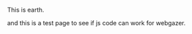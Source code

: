 This is earth.

and this is a test page to see if js code can work for webgazer.

<!-- ## example  -->
<!-- a button that js 

<button id="startTracking">Start Tracking</button>
<button id="stopTracking" disabled>Stop Tracking</button>

<p id="trackingStatus">Tracking: <span style="color: red;">OFF</span></p>

<canvas id="gazeCanvas" width="800" height="500" style="border: 1px solid black;"></canvas>

<script>
   document.addEventListener("DOMContentLoaded", function () {
    const startButton = document.getElementById("startTracking");
    const stopButton = document.getElementById("stopTracking");
    const trackingStatus = document.getElementById("trackingStatus");
    const canvas = document.getElementById("gazeCanvas");
    const ctx = canvas.getContext("2d");

    let gazeData = [];

    // Function to start tracking
    function startTracking() {
        webgazer.setGazeListener((data, elapsedTime) => {
            if (data) {
                console.log(`Gaze X: ${data.x}, Gaze Y: ${data.y}, Time: ${elapsedTime}ms`);
                gazeData.push({ x: data.x, y: data.y, time: elapsedTime });

                // Draw gaze points on canvas
                ctx.fillStyle = "red";
                ctx.beginPath();
                ctx.arc(data.x, data.y, 5, 0, 2 * Math.PI);
                ctx.fill();
            }
        }).begin();

        webgazer.showPredictionPoints(true);
        startButton.disabled = true;
        stopButton.disabled = false;
        trackingStatus.innerHTML = "Tracking: ON";
    }

    // Function to stop tracking
    function stopTracking() {
        webgazer.end();
        startButton.disabled = false;
        stopButton.disabled = true;
        trackingStatus.innerHTML = "Tracking: OFF";

        // Send gaze data to backend
        sendDataToServer(gazeData);
    }

    // Function to send gaze data to backend
    function sendDataToServer(data) {
        fetch("https://yourserver.com/save_gaze_data.php", {
            method: "POST",
            headers: { "Content-Type": "application/json" },
            body: JSON.stringify({ gazeData: data }),
        })
        .then(response => console.log("Data saved successfully"))
        .catch(error => console.error("Error sending data:", error));
    }

    // Attach event listeners to buttons
    startButton.addEventListener("click", startTracking);
    stopButton.addEventListener("click", stopTracking);
});
</script> -->